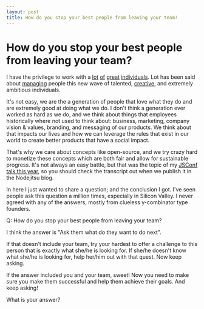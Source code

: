 ```yaml
---
layout: post
title: How do you stop your best people from leaving your team?
---
```


# How do you stop your best people from leaving your team?

I have the privilege to work with a [lot][charlie] [of][ana] [great][paolo] [individuals][mikeal]. Lot has been said about [managing] people this new wave of talented, [creative], and extremely ambitious individuals.

It's not easy, we are the a generation of people that love what they do and are extremely good at doing what we do. I don't think a generation ever worked as hard as we do, and we think about things that employees historically where not used to think about: business, marketing, company vision &  values, branding, and messaging of our products. We think about that impacts our lives and how we can leverage the rules that exist in our world to create better products that have a social impact. 

That's why we care about concepts like open-source, and we try crazy hard to monetize these concepts which are both fair and allow for sustainable progress. It's not always an easy battle, but that was the topic of my [JSConf talk this year][talk], so you should check the transcript out when we publish it in the Nodejitsu blog.

In here I just wanted to share a question; and the conclusion I got. I've seen people ask this question a million times, especially in Silicon Valley. I never agreed with any of the answers, mostly from clueless y-combinator type founders. 

Q: How do you stop your best people from leaving your team?

I think the answer is "Ask them what do they want to do next".

If that doesn't include your team, try your hardest to offer a challenge to this person that is exactly what she/he is looking for. If she/he doesn't know what she/he is looking for, help her/him out with that quest. Now keep asking.

If the answer included you and your team, sweet! Now you need to make sure you make them successful and help them achieve their goals. And keep asking!

What is your answer?

[charlie]: https://github.com/indexzero
[ana]: https://github.com/anoemi
[paolo]: https://github.com/hij1nx
[mikeal]: https://github.com/mikeal
[creative]: http://lifechngr.com/2011/04/11/david-kelley-on-designing-curious-employees/
[managing]: http://hbr.org/2011/06/managing-yourself-the-paradox-of-excellence
[talk]: http://lanyrd.com/2012/jsconf-us/sqxkd/